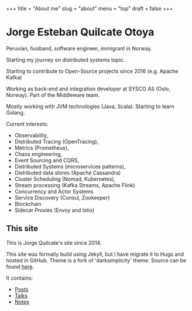 +++
title = "About me"
slug = "about"
menu = "top"
draft = false
+++

# Jorge Esteban Quilcate Otoya

Peruvian, husband, software engineer, immigrant in Norway.

Starting my journey on distributed systems topic.

Starting to contribute to Open-Source projects since 2016 (e.g. Apache Kafka)

Working as back-end and integration developer at SYSCO AS (Oslo, Norway). 
Part of the Middleware team.

Mostly working with JVM technologies (Java, Scala).
Starting to learn Golang.

Current interests: 

* Observability,
* Distributed Tracing (OpenTracing), 
* Metrics (Prometheus), 
* Chaos engineering,
* Event Sourcing and CQRS,
* Distributed Systems (microservices patterns), 
* Distributed data stores (Apache Cassandra)
* Cluster Scheduling (Nomad, Kubernetes), 
* Stream processing (Kafka Streams, Apache Flink)
* Concurrency and Actor Systems 
* Service Discovery (Consul, Zookeeper)
* Blockchain
* Sidecar Proxies (Envoy and Istio)

## This site

This is Jorge Quilcate's site since 2014.

This site was formally build using Jekyll, but I have migrate it to Hugo and hosted in GitHub.
Theme is a fork of 'darksimplicity' theme. Source can be found [here](https://themes.gohugo.io/darksimplicity/).

It contains: 

* [Posts](/post/)
* [Talks](/talk/)
* [Notes](/note/)